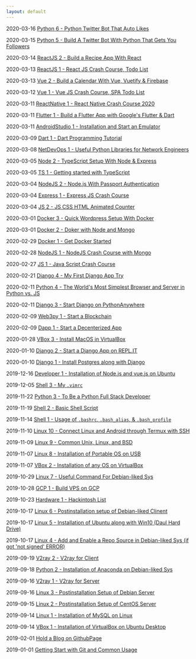 ```yaml
---
layout: default
---
```


2020-03-16 [Python 6 - Python Twitter Bot That Auto Likes](_posts/2020-03-16-00.md)

2020-03-15 [Python 5 - Build A Twitter Bot With Python That Gets You Followers](_posts/2020-03-15-00.md)

2020-03-14 [ReactJS 2 - Build a Recipe App With React](_posts/2020-03-14-00.md)

2020-03-13 [ReactJS 1 - React JS Crash Course, Todo List](_posts/2020-03-13-01.md)

2020-03-13 [Vue 2 - Build a Calendar With Vue, Vuetify & Firebase](_posts/2020-03-13-00.md)

2020-03-12 [Vue 1 - Vue JS Crash Course, SPA Todo List](_posts/2020-03-12-00.md)

2020-03-11 [ReactNative 1 - React Native Crash Course 2020](_posts/2020-03-11-03.md)

2020-03-11 [Flutter 1 - Build a Flutter App with Google's Flutter & Dart](_posts/2020-03-11-01.md)

2020-03-11 [AndroidStudio 1 - Installation and Start an Emulator](_posts/2020-03-11-00.md)

2020-03-09 [Dart 1 - Dart Programming Tutorial](_posts/2020-03-09-00.md)

2020-03-08 [NetDevOps 1 - Useful Python Libraries for Network Engineers](_posts/2020-03-08-00.md)

2020-03-05 [Node 2 - TypeScript Setup With Node & Express](_posts/2020-03-05-00.md)

2020-03-05 [TS 1 - Getting started with TypeScript](_posts/2020-03-05-00.md)

2020-03-04 [NodeJS 2 - Node.js With Passport Authentication](_posts/2020-03-04-02.md)

2020-03-04 [Express 1 - Express JS Crash Course](_posts/2020-03-04-01.md)

2020-03-04 [JS 2 - JS CSS HTML Animated Counter](_posts/2020-03-04-00.md)

2020-03-01 [Docker 3 - Quick Wordpress Setup With Docker](_posts/2020-03-01-01.md)

2020-03-01 [Docker 2 - Doker with Node and Mongo](_posts/2020-03-01-00.md)

2020-02-29 [Docker 1 - Get Docker Started](_posts/2020-02-29-00.md)

2020-02-28 [NodeJS 1 - NodeJS Crash Course with Mongo](_posts/2020-02-28-00.md)

2020-02-27 [JS 1 - Java Script Crash Course](_posts/2020-02-27-00.md)

2020-02-21 [Django 4 - My First Django App Try](_posts/2020-02-21-00.md)

2020-02-11 [Python 4 - The World's Most Simplest Browser and Server in Python vs. JS](_posts/2020-02-11-01.md)

2020-02-11 [Django 3 - Start Django on PythonAnywhere](_posts/2020-02-11-00.md)

2020-02-09 [Web3py 1 - Start a Blockchain](_posts/2020-02-09-01.md)

2020-02-09 [Dapp 1 - Start a Decenterized App](_posts/2020-03-17-00.md)

2020-01-28 [VBox 3 - Install MacOS in VirtualBox](_posts/2020-01-28-00.md)

2020-01-10 [Django 2 - Start a Django App on REPL.IT](_posts/2020-01-10-01.md)

2020-01-10 [Django 1 - Install Postgres along with Django](_posts/2020-01-10-00.md)

2019-12-16 [Developer 1 - Installation of Node.js and vue.js on Ubuntu](_posts/2019-12-16-01.md)

2019-12-05 [Shell 3 - My `.vimrc`](_posts/2019-12-05-00.md)

2019-11-22 [Python 3 - To Be a Python Full Stack Developer](_posts/2019-11-22-00.md)

2019-11-19 [Shell 2 - Basic Shell Script](_posts/2019-11-19-01.md)

2019-11-14 [Shell 1 - Usage of `.bashrc`, `.bash_alias`, & `.bash_profile`](_posts/2019-11-14-00.md)

2019-11-10 [Linux 10 - Connect Linux and Android through Termux with SSH](_posts/2019-11-10-00.md)

2019-11-09 [Linux 9 - Common Unix, Linux, and BSD](_posts/2019-11-09-00.md)

2019-11-07 [Linux 8 - Installation of Portable OS on USB](_posts/2019-11-07-01.md)

2019-11-07 [VBox 2 - Installation of any OS on VirtualBox](_posts/2019-11-07-00.md)

2019-10-29 [Linux 7 - Useful Command For Debian-liked Sys](_posts/2019-10-29-00.md)

2019-10-28 [GCP 1 - Build VPS on GCP](_posts/2019-10-28-01.md)

2019-10-23 [Hardware 1 - Hackintosh List](_posts/2019-10-23-00.md)

2019-10-17 [Linux 6 - Postinstallation setup of Debian-liked Clinent](_posts/2019-10-17-02.md)

2019-10-17 [Linux 5 - Installation of Ubuntu along with Win10 (Daul Hard Drive)](_posts/2019-10-17-01.md)

2019-10-17 [Linux 4 - Add and Enable a Repo Source in Debian-liked Sys (if got 'not signed' ERROR)](_posts/2019-10-17-00.md)

2019-09-19 [V2ray 2 - V2ray for Client](_posts/2019-09-19-00.md)

2019-09-18 [Python 2 - Installation of Anaconda on Debian-liked Sys](_posts/2019-09-18-00.md)

2019-09-16 [V2ray 1 - V2ray for Server](_posts/2019-09-16-01.md)

2019-09-16 [Linux 3 - Postinstallation Setup of Debian Server](_posts/2019-09-16-00.md)

2019-09-15 [Linux 2 - Postinstallation Setup of CentOS Server](_posts/2019-09-15-00.md)

2019-09-14 [Linux 1 - Installation of MySQL on Linux](_posts/2019-09-14-01.md)

2019-09-14 [VBox 1 - Installation of VirtualBox on Ubuntu Desktop](_posts/2019-09-14-00.md)

2019-02-01 [Hold a Blog on GithubPage](_posts/2019-02-01-00.md)

2019-01-01 [Getting Start with Git and Common Usage](_posts/2019-01-01-00.md)